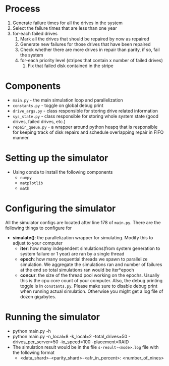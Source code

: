 # Process
1. Generate failure times for all the drives in the system
2. Select the failure times that are less than one year
3. for-each failed drives
   1. Mark all the drives that should be repaired by now as repaired
   2. Generate new failures for those drives that have been repaired
   3. Check whether there are more drives in repair than parity, if so, fail the system
   4. for-each priority level (stripes that contain x number of failed drives)
      1. Fix that failed disk contained in the stripe

# Components
- `main.py` - the main simulation loop and parallelization
- `constants.py` - toggle on global debug print
- `drive_args.py` - class responsible for storing drive related information
- `sys_state.py` - class responsible for storing whole system state (good drives, failed drives, etc.)
- `repair_queue.py` - a wrapper around python heapq that is responsible for keeping track of disk repairs and schedule overlapping repair in FIFO manner.

# Setting up the simulator
- Using conda to install the following components
   - `numpy`
   - `matplotlib`
   - `math`

# Configuring the simulator
All the simulator configs are located after line 178 of `main.py`. There are the following things to configure for
- **simulate()**: the parallelization wrapper for simulating. Modify this to adjust to your computer
   - **iter**: how many independent simulations(from system generation to system failure or 1 year) are ran by a single thread
   - **epoch**: how many sequential threads we spawn to parallelize simulation. We aggregate the simulations ran and number of failures at the end so total simulations ran would be iter*epoch
   - **concur**: the size of the thread pool working on the epochs. Usually this is the cpu core count of your computer.
Also, the debug printing toggle is in `constants.py`. Please make sure to disable debug print when running actual simulation. Otherwise you might get a log file of dozen gigabytes.

# Running the simulator
- python main.py -h
- python main.py -n_local=8 -k_local=2 -total_drives=50 -drives_per_server=50 -io_speed=100 -placement=RAID
- The simulation result would be in the file `s-result-<mode>.log` file with the following format
   - <data_shard>-<parity_shard>-<afr_in_percent>: <number_of_nines>